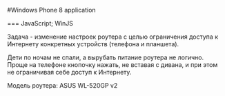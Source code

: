 #Windows Phone 8 application

=== JavaScript; WinJS

Задача - изменение настроек роутера с целью ограничения доступа к Интернету конкретных устройств (телефона и планшета).

Дети по ночам не спали, а вырубать питание роутера не логично. Проще на телефоне кнопочку нажать, не вставая с дивана, и при этом не ограничивая себе доступ к Интернету.


Модель роутера: ASUS WL-520GP v2
